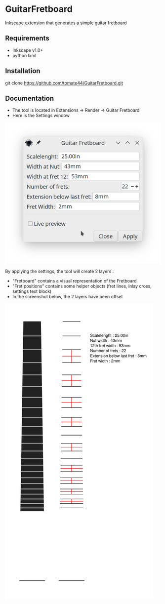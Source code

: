 # GuitarFretboard
Inkscape extension that generates a simple guitar fretboard

## Requirements
- Inkscape v1.0+
- python lxml

## Installation
git clone https://github.com/tomate44/GuitarFretboard.git

## Documentation
- The tool is located in Extensions -> Render -> Guitar Fretboard
- Here is the Settings window

![Settings window](https://github.com/tomate44/GuitarFretboard/raw/main/pics/gfb_1.png)

By applying the settings, the tool will create 2 layers :
- "Fretboard" contains a visual representation of the Fretboard
- "Fret positions" contains some helper objects (fret lines, inlay cross, settings text block)
- In the screenshot below, the 2 layers have been offset

![Settings window](https://github.com/tomate44/GuitarFretboard/raw/main/pics/gfb_2.png)
